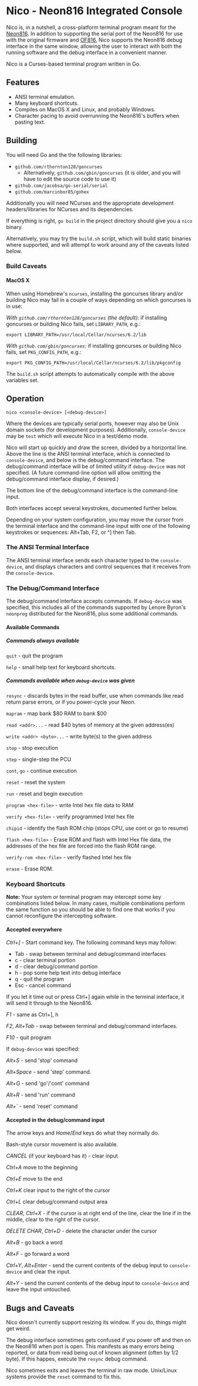 # Nico - Neon816 Integrated Console

Nico is, in a nutshell, a cross-platform terminal program meant for the
[Neon816](https://hackaday.io/project/164325-neon816).  In addition to
supporting the serial port of the Neon816 for use with the original
firmware and [OF816](https://github.com/mgcaret/of816), Nico supports
the Neon816 debug interface in the same window, allowing the user to
interact with both the running software and the debug interface in a 
convenient manner.

Nico is a Curses-based terminal program written in Go.

## Features

* ANSI terminal emulation.
* Many keyboard shortcuts.
* Compiles on MacOS X and Linux, and probably Windows.
* Character pacing to avoid overrunning the Neon816's buffers when
  pasting text.

## Building

You will need Go and the the following libraries:

* ``github.com/rthornton128/goncurses``
  * Alternatively, ``github.com/gbin/goncurses`` (it is older, and
    you will have to edit the source code to use it)
* ``github.com/jacobsa/go-serial/serial``
* ``github.com/marcinbor85/gohex``

Additionally you will need NCurses and the appropriate development 
headers/libraries for NCurses and its dependencies.

If everything is right, ``go build`` in the project directory should
give you a ``nico`` binary.

Alternatively, you may try the ``build.sh`` script, which will build
static binaries where supported, and will attempt to work around any
of the caveats listed below.

### Build Caveats

#### MacOS X

When using Homebrew's ``ncurses``, installing the goncurses library
and/or building Nico may fail in a couple of ways depending on which
goncurses is in use:

*With ``github.com/rthornton128/goncurses`` (the default):*  if
installing goncurses or building Nico fails, set ``LIBRARY_PATH``, e.g.:

``export LIBRARY_PATH=/usr/local/Cellar/ncurses/6.2/lib``

*With ``github.com/gbin/goncurses``:*  if installing goncurses or
building Nico fails, set ``PKG_CONFIG_PATH``, e.g.:

``export PKG_CONFIG_PATH=/usr/local/Cellar/ncurses/6.2/lib/pkgconfig``

The ``build.sh`` script attempts to automatically compile with the above
variables set.

## Operation

``nico <console-device> [<debug-device>]``

Where the devices are typically serial ports, however may also be
Unix domain sockets (for development purposes).  Additionally,
``console-device`` may be ``test`` which will execute Nico in a
test/demo mode.

Nico will start up quickly and draw the screen, divided by a
horizontal line.  Above the line is the ANSI terminal interface, which
is connected to ``console-device``, and below is the debug/command
interface.  The debug/command interface will be of limited utility if
``debug-device`` was not specified.  (A future command-line option
will allow omitting the debug/command interface display, if desired.)

The bottom line of the debug/command interface is the command-line
input.

Both interfaces accept several keystrokes, documented further below.

Depending on your system configuration, you may move the cursor from
the terminal interface and the command-line input  with one of the
following keystrokes or sequences: Alt+Tab, F2, or ^] then Tab.

### The ANSI Terminal Interface

The ANSI terminal interface sends each character typed to the
``console-device``, and displays characters and control sequences
that it receives from the ``console-device``.

### The Debug/Command Interface

The debug/command interface accepts commands.  If ``debug-device``
was specified, this includes all of the commands supported by
Lenore Byron's ``neonprog`` distributed for the Neon816, plus
some additional commands.

#### Available Commands

##### Commands always available

``quit`` - quit the program

``help`` - small help text for keyboard shortcuts.

##### Commands available when ``debug-device`` was given

``resync`` - discards bytes in the read buffer, use when commands
like read return parse errors, or if you power-cycle your Neon.   

``mapram`` - map bank $80 RAM to bank $00

``read <addr>...`` - read $40 bytes of memory at the given address(es)

``write <addr> <byte>...`` - write byte(s) to the given address

``stop`` - stop execution

``step`` - single-step the PCU

``cont``, ``go`` - continue execution

``reset`` - reset the system

``run`` - reset and begin execution

``program <hex-file>`` - write Intel hex file data to RAM

``verify <hex-file>`` - verify programmed Intel hex file

``chipid`` - identify the flash ROM chip (stops CPU, use cont or go to
resume)

``flash <hex-file>`` - Erase ROM and flash with Intel Hex file data,
the addresses of the hex file are forced into the flash ROM range.

``verify-rom <hex-file>`` - verify flashed Intel hex file

``erase`` - Erase ROM.

### Keyboard Shortcuts

**Note:** Your system or terminal program may intercept some key combinations
listed below.  In many cases, multiple combinations perform the same function
so you should be able to find one that works if you cannot reconfigure the
intercepting software.

#### Accepted everywhere

*Ctrl+]* - Start command key.  The following command keys may follow:
  
  * Tab - swap between terminal and debug/command interfaces
  * c - clear terminal portion
  * d - clear debug/command portion
  * h - pop some help text into debug interface
  * q - quit the program
  * Esc - cancel command
 
If you let it time out or press Ctrl+] again while in the terminal
interface, it will send it through to the Neon816.

*F1* - same as Ctrl+], h

*F2*, *Alt+Tab* - swap between terminal and debug/command interfaces.

*F10* - quit program

If ``debug-device`` was specified:

*Alt+S* - send 'stop' command

*Alt+Space* - send 'step' command.

*Alt+G* - send 'go'/'cont' command

*Alt+R* - send 'run' command

*Alt+`* - send 'reset' command

#### Accepted in the debug/command input

The arrow keys and *Home*/*End* keys do what they normally do.

Bash-style cursor movement is also available.

*CANCEL* (if your keyboard has it) - clear input

*Ctrl+A* move to the beginning

*Ctrl+E* move to the end

*Ctrl+K* clear input to the right of the cursor

*Ctrl+L* clear debug/command output area

*CLEAR*, *Ctrl+X* - if the cursor is at right end of the line, clear the line
if in the middle, clear to the right of the cursor.

*DELETE CHAR*, *Ctrl+D* - delete the character under the cursor

*Alt+B* - go back a word

*Alt+F* - go forward a word

*Ctrl+Y*, *Alt+Enter* - send the current contents of the debug input
to ``console-device`` and clear the input.

*Alt+Y* - send the current contents of the debug input
to ``console-device`` and leave the input untouched.

## Bugs and Caveats

Nico doesn't currently support resizing its window.  If you do, things
might get weird.

The debug interface sometimes gets confused if you power off and then
on the Neon816 when port is open.  This manifests as many errors being
reported, or data from read being out of known alignment (often by
1/2 byte).  If this happes, execute the ``resync`` debug command. 

Nico sometimes exits and leaves the terminal in raw mode.  Unix/Linux
systems provide the ``reset`` command to fix this.
